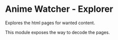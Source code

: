 # Anime Watcher - Explorer
Explores the html pages for wanted content.

This module exposes the way to decode the pages.